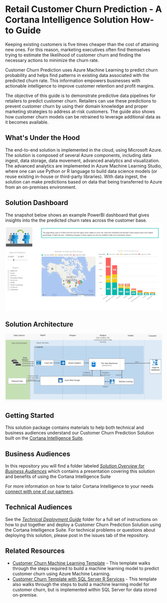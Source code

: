 # Retail Customer Churn Prediction - A Cortana Intelligence Solution How-to Guide

Keeping existing customers is five times cheaper than the cost of attaining new ones. For this reason, marketing executives often find themselves trying to estimate the likelihood of customer churn and finding the necessary actions to minimize the churn rate. 

Customer Churn Prediction uses Azure Machine Learning to predict churn probability and helps find patterns in existing data associated with the
predicted churn rate. This information empowers businesses with actionable intelligence to improve customer retention and profit margins.

The objective of this guide is to demonstrate predictive data pipelines for retailers to predict customer churn.  Retailers can use these predictions to prevent customer churn by using their domain knowledge and proper marketing strategies to address at-risk customers. The guide also shows how customer churn models can be retrained to leverage additional data as it becomes available.

## What's Under the Hood
The end-to-end solution is implemented in the cloud, using Microsoft Azure. The solution is composed of several Azure components, including data ingest, data storage, data movement, advanced analytics and visualization. The advanced analytics are implemented in Azure Machine Learning Studio, where one can use Python or R language to build data science models (or reuse existing in-house or third-party libraries).  With data ingest, the solution can make predictions based on data that being transferred to Azure from an on-premises environment.

## Solution Dashboard
The snapshot below shows an example PowerBI dashboard that gives insights into the the predicted churn rates across the customer base.
![Insights](https://github.com/Azure/cortana-intelligence-churn-prediction-solution/blob/master/Technical%20Deployment%20Guide/media/customer-churn-dashboard-2.png)

## Solution Architecture
![Solution Diagram Picture](https://github.com/Azure/cortana-intelligence-churn-prediction-solution/blob/master/Technical%20Deployment%20Guide/media/architecture.png)
## Getting Started

This solution package contains materials to help both technical and business audiences understand our  Customer Churn Prediction Solution built on the [Cortana Intelligence Suite](https://www.microsoft.com/en-us/server-cloud/cortana-intelligence-suite/Overview.aspx).

## Business Audiences

In this repository you will find a folder labeled [*Solution Overview for Business Audiences*](https://github.com/Azure/cortana-intelligence-churn-prediction-solution/tree/master/Solution%20Overview%20for%20Business%20Audiences) which contains a  presentation covering this solution and benefits of using the Cortana Intelligence Suite

For more information on how to tailor Cortana Intelligence to your needs [connect with one of our partners](http://aka.ms/CISFindPartner).

## Technical Audiences

See the [*Technical Deployment Guide*](https://github.com/Azure/cortana-intelligence-churn-prediction-solution/tree/master/Technical%20Deployment%20Guide) folder for a full set of instructions on how to put together and deploy a Customer Churn Prediction Solution using the Cortana Intelligence Suite. For technical problems or questions about deploying this solution, please post in the issues tab of the repository.

## Related Resources
- [Customer Churn Machine Learning Template](https://gallery.cortanaintelligence.com/Collection/Retail-Customer-Churn-Prediction-Template-1) - This template walks through the steps required to build a machine learning model to predict customer churn using Azure Machine Learning.
- [Customer Churn Template with SQL Server R Services](https://gallery.cortanaintelligence.com/Tutorial/Customer-Churn-Prediction-Template-with-SQL-Server-R-Services-1) - This template also walks through the steps to build a machine learning model for customer churn, but is implemented within SQL Server for data stored on-premise.
